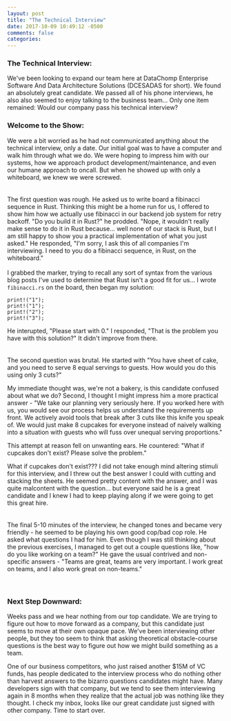```yaml
---
layout: post
title: "The Technical Interview"
date: 2017-10-09 10:49:12 -0500
comments: false
categories:
---
```


### The Technical Interview:

We've been looking to expand our team here at DataChomp Enterprise Software And Data Architecture Solutions (DCESADAS for short). We found an absolutely great candidate. We passed all of his phone interviews, he also also seemed to enjoy talking to the business team... Only one item remained: Would our company pass his technical interview?


### Welcome to the Show:
We were a bit worried as he had not communicated anything about the technical interview, only a date. Our initial goal was to have a computer and walk him through what we do. We were hoping to impress him with our systems, how we approach product development/maintenance, and even our humane approach to oncall. But when he showed up with only a whiteboard, we knew we were screwed.
<br/>
<br/>
<br/>
The first question was rough. He asked us to write board a fibinacci sequence in Rust. Thinking this might be a home run for us, I offered to show him how we actually use fibinacci in our backend job system for retry backoff. "Do you build it in Rust?" he prodded. "Nope, it wouldn't really make sense to do it in Rust because... well none of our stack is Rust, but I am still happy to show you a practical implementation of what you just asked." He responded, "I'm sorry, I ask this of all companies I'm interviewing. I need to you do a fibinacci sequence, in Rust, on the whiteboard."
<br /><br />
I grabbed the marker, trying to recall any sort of syntax from the various blog posts I've used to determine that Rust isn't a good fit for us...  I wrote `fibinacci.rs` on the board, then began my solution:
```
print!("1");
print!("1");
print!("2");
print!("3");
```
He interupted, "Please start with 0." I responded, "That is the problem you have with this solution?" It didn't improve from there.
<br/>
<br/>
<br/>
The second question was brutal. He started with "You have sheet of cake, and you need to serve 8 equal servings to guests. How would you do this using only 3 cuts?"

My immediate thought was, we're not a bakery, is this candidate confused about what we do? Second, I thought I might impress him a more practical answer - "We take our planning very seriously here. If you worked here with us, you would see our process helps us understand the requirements up front. We actively avoid tools that break after 3 cuts like this knife you speak of. We would just make 8 cupcakes for everyone instead of naively walking into a situation with guests who will fuss over unequal serving proportions."

This attempt at reason fell on unwanting ears. He countered: "What if cupcakes don't exist? Please solve the problem."

What if cupcakes don't exist??? I did not take enough mind altering stimuli for this interview, and I threw out the best answer I could with cutting and stacking the sheets. He seemed pretty content with the answer, and I was quite malcontent with the question... but everyone said he is a great candidate and I knew I had to keep playing along if we were going to get this great hire.
<br/>
<br/>
<br/>
The final 5-10 minutes of the interview, he changed tones and became very friendly - he seemed to be playing his own good cop/bad cop role. He asked what questions I had for him. Even though I was still thinking about the previous exercises, I managed to get out a couple questions like, "how do you like working on a team?" He gave the usual contrived and non-specific answers - "Teams are great, teams are very important. I work great on teams, and I also work great on non-teams."
<br/>
<br/>
<br/>
### Next Step Downward:
Weeks pass and we hear nothing from our top candidate. We are trying to figure out how to move forward as a company, but this candidate just seems to move at their own opaque pace.  We've been interviewing other people, but they too seem to think that asking theoretical obstacle-course questions is the best way to figure out how we might build something as a team.

One of our business competitors, who just raised another $15M of VC funds, has people dedicated to the interview process who do nothing other than harvest answers to the bizarro questions candidates might have.  Many developers sign with that company, but we tend to see them interviewing again in 8 months when they realize that the actual job was nothing like they thought. I check my inbox, looks like our great candidate just signed with other company. Time to start over.
